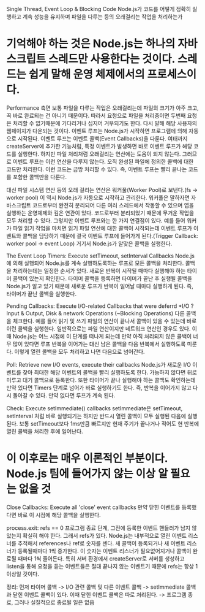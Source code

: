 Single Thread, Event Loop & Blocking Code
Node.js가 코드를 어떻게 정확히 실행하고 계속 성능을 유지하며 파일을 다루는 등의 오래걸리는 작업을 처리하는가

기억해야 하는 것은 Node.js는 하나의 자바스크립트 스레드만 사용한다는 것이다.
스레드는 쉽게 말해 운영 체제에서의 프로세스이다.
============================================================================================
Performance 측면
보통 파일을 다루는 작업은 오래걸리는데 파일의 크기가 아주 크고, 꼭 바로 완료되는 건 아니기 때문이다.
따라서 요청으로 파일을 처리중이면 두번째 요청은 처리할 수 없기때문에 기다리거나 심지어 거부되기도 한다. 다시 말해 해당 사용자의 웹페이지가 
다운되는 것이다.
이벤트 루프는 Node.js가 시작하면 프로그램에 의해 자동으로 시작된다. 이벤트 루프는 이벤트 콜백(Event Callbacks)을 다룬다.
여태까지 createServer에 추가한 기능처럼, 특정 이벤트가 발생하면 바로 이벤트 루프가 해당 코드를 실행한다.
하지만 파일 처리처럼 오래걸리는 연산에는 도움이 되지 않는다. 그러므로 이벤트 루프는 이런 연산을 다루지 않는다. 오직 완성된 파일에 정의한 콜백에 대한
코드만 처리한다. 이런 코드는 금방 처리할 수 있다. 즉, 이벤트 루프는 빨리 끝나는 코드를 포함한 콜백만을 다룬다.

대신 파일 시스템 연산 등의 오래 걸리는 연산은 워커풀(Worker Pool)로 보낸다.(fs -> worker pool) 이 역시 Node.js가 자동으로 시작하고 관리한다.
워커풀은 말하자면 자바스크립트 코드로부터 완전히 분리되어 다른 여러 스레드에서 작동할 수 있으며 앱을 실행하는 운영체제와 깊은 연관이 있다.
코드로부터 분리되었기 때문에 무거운 작업을 모두 처리할 수 있다.
그렇지만 이벤트 루프와는 한 가지 연결점이 있다. 예를 들어 워커가 파일 읽기 작업을 마치면 읽기 파일 연산에 대한 콜백이 시작되는데 이벤트 루프가 이벤트와 콜백을 담당하기 때문에 결국 이벤트 루프에 들어가게 된다.(Trigger Callback: worker pool -> event Loop) 거기서 Node.js가 알맞은 콜백을 실행한다.

The Event Loop
Timers: Execute setTimeout, setInterval Callbacks
Node.js에 의해 실행되어 Node.js를 계속 실행하도록하는 루프로 모든 콜백을 처리한다. 콜백을 처리하는데는 일정한 순서가 있다.
새로운 반복이 시작될 때마다 실행해야 하는 타이머 콜백이 있는지 확인한다.
타이머 콜백을 등록하면 타이머가 끝난 후 실행될 콜백을 Node.js가 알고 있기 때문에 새로운 루프가 반복이 일어날 때마다 실행하게 된다. 즉, 타이머가 끝난 콜백을 실행한다.

Pending Callbacks: Execute I/O-related Callbacks that were deferrd *I/O ? Input & Output, Disk & network Operations (~Blocking Operations)
다른 콜백을 체크한다. 예를 들어 읽기 및 쓰기 파일의 연산이 끝나서 콜백이 있을 수 있는데 바로 이런 콜백을 실행한다. 일반적으로는 파일 연산이지만 네트워크 연산인 경우도 있다.
이때 Node.js는 어느 시점에 이 단계를 떠나게 되는데 만약 아직 처리되지 않은 콜백이 너무 많이 있다면 루프 반복을 이어가는 대신 남은 콜백을 다음 반복에서 실행하도록 미룬다. 이렇게 열린 콜백을 모두 처리하고 나면 다음으로 넘어간다.

Poll: Retrieve new I/O events, execute their callbacks
Node.js가 새로운 I/O 이벤트를 찾아 최대한 해당 이벤트의 콜백을 빨리 실행하도록 한다. 가능하지 않다면 뒤로 미루고 대기 콜백으로 등록한다.
또한 타이머가 끝나 실행해야 하는 콜백도 확인하는데 만약 있다면 Timers 단계로 넘어가 바로 실행하기도 한다. 즉, 반복을 이어가지 않고 다시 돌아갈 수 있다. 만약 없다면 루프가 계속 된다.

Check: Execute setImmediate() callbacks
setImmediate은 setTimeout, setInterval 처럼 바로 실행되기는 하지만 반드시 열린 콜백이 모두 실행된 다음에 실행된다.
보통 setTimeout보다 1ms만큼 빠르지만 현재 주기가 끝나거나 적어도 현 반복에 열린 콜백을 처리한 후에 일어난다.

이 이후로는 매우 이론적인 부분이다. Node.js 팀에 들어가지 않는 이상 알 필요는 없을 것
================================================================================================

Close Callbacks: Execute all 'close' event callbacks
만약 닫힌 이벤트를 등록했다면 바로 이 시점에 해당 콜백을 실행한다.

process.exit: refs == 0
프로그램 종료 단계, 그전에 등록한 이벤트 핸들러가 남지 않았는지 확실히 해야 한다. 그래서 refs가 있다. Node.js는 내부적으로 열린 이벤트 리스너를 추적해서 references나 ref로 숫자를 센다. 새 콜백이 등록되거나 새 이벤트 리스너가 등록될때마다 1씩 증가한다. 이 숫자는 이벤트 리스너가 필요없어지거나 콜백이 완료될 때마다 1씩 줄어든다. 특히 서버 환경에서 createServer로 서버를 생성하고 listen을 통해 요청을 듣는 이벤트들은 절대 끝나지 않는 이벤트기 때문에 refs는 항상 1 이상일 것이다.

정리: 먼저 타이머 콜백 -> I/O 관련 콜백 및 다른 이벤트 콜백 -> setImmediate 콜백과 닫힌 이벤트 콜백이 있다.
이때 닫힌 이벤트 콜백은 따로 처리된다. -> 프로그램 종료, 그러나 실질적으로 종료될 일은 없음